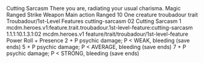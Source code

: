 <ability>
  <name>Cutting Sarcasm</name>
  <flavor>There you are, radiating your usual charisma.</flavor>
  <keywords>
    <keyword>Magic</keyword>
    <keyword>Ranged</keyword>
    <keyword>Strike</keyword>
    <keyword>Weapon</keyword>
  </keywords>
  <type>Main action</type>
  <distance>Ranged 10</distance>
  <target>One creature</target>
  <metadata>
    <class>troubadour</class>
    <feature_type>trait</feature_type>
    <file_dpath>Troubadour/1st-Level Features</file_dpath>
    <item_id>cutting-sarcasm</item_id>
    <item_index>02</item_index>
    <item_name>Cutting Sarcasm</item_name>
    <level>1</level>
    <scc>mcdm.heroes.v1:feature.trait.troubadour.1st-level-feature:cutting-sarcasm</scc>
    <scdc>1.1.1:10.1.3.1:02</scdc>
    <source>mcdm.heroes.v1</source>
    <type>feature/trait/troubadour/1st-level-feature</type>
  </metadata>
  <effects>
    <effect type="roll">
      <roll>Power Roll + Presence</roll>
      <t1>2 + P psychic damage; P &lt; WEAK, bleeding (save ends)</t1>
      <t2>5 + P psychic damage; P &lt; AVERAGE, bleeding (save ends)</t2>
      <t3>7 + P psychic damage; P &lt; STRONG, bleeding (save ends)</t3>
    </effect>
  </effects>
</ability>
